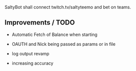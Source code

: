 SaltyBot shall connect twitch.tv/saltyteemo and bet on teams.

## Improvements / TODO

- Automatic Fetch of Balance when starting

- OAUTH and Nick being passed as params or in file

- log output revamp

- increasing accuracy
